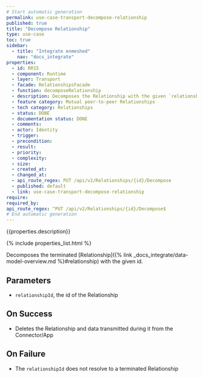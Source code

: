 ```yaml
---
# Start automatic generation
permalink: use-case-transport-decompose-relationship
published: true
title: "Decompose Relationship"
type: use-case
toc: true
sidebar:
  - title: "Integrate enmeshed"
    nav: "docs_integrate"
properties:
  - id: RR15
  - component: Runtime
  - layer: Transport
  - facade: RelationshipsFacade
  - function: decomposeRelationship
  - description: Decomposes the Relationship with the given `relationshipId`.
  - feature category: Mutual peer-to-peer Relationships
  - tech category: Relationships
  - status: DONE
  - documentation status: DONE
  - comments:
  - actor: Identity
  - trigger:
  - precondition:
  - result:
  - priority:
  - complexity:
  - size:
  - created_at:
  - changed_at:
  - api_route_regex: PUT /api/v2/Relationships/{id}/Decompose
  - published: default
  - link: use-case-transport-decompose-relationship
require:
required_by:
api_route_regex: ^PUT /api/v2/Relationships/{id}/Decompose$
# End automatic generation
---
```


{{properties.description}}

{% include properties_list.html %}

Decomposes the terminated [Relationship]({% link _docs_integrate/data-model-overview.md %}#relationship) with the given id.

## Parameters

- `relationshipId`, the id of the Relationship

## On Success

- Deletes the Relationship and data transmitted during it from the Connector/App

## On Failure

- The `relationshipId` does not resolve to a terminated Relationship
